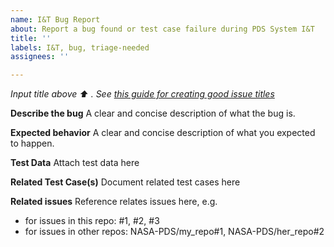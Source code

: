 ```yaml
---
name: I&T Bug Report
about: Report a bug found or test case failure during PDS System I&T
title: ''
labels: I&T, bug, triage-needed
assignees: ''

---
```


*Input title above :arrow_up: . See [this guide for creating good issue titles](https://stratejos.ai/blog/naming-task-bug-user-story-titles/)*

**Describe the bug**
A clear and concise description of what the bug is.

**Expected behavior**
A clear and concise description of what you expected to happen.

**Test Data**
Attach test data here

**Related Test Case(s)**
Document related test cases here

**Related issues**
Reference relates issues here, e.g.
* for issues in this repo: #1, #2, #3
* for issues in other repos: NASA-PDS/my_repo#1, NASA-PDS/her_repo#2

